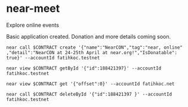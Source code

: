 # near-meet
Explore online events 

Basic application created. Donation and more details coming soon.

    near call $CONTRACT create '{"name":"NearCON","tag":"near, online" ,"detail":"NearCON at 24-25th April at near.org!","IsDonatable": true}' --accountId fatihkoc.testnet

    near view $CONTRACT getById '{"id":188421397}' --accountId fatihkoc.testnet

    near view $CONTRACT get '{"offset":0}' --accountId fatihkoc.net

    near call $CONTRACT deleteById '{"id":188421397 }' --accountId fatihkoc.testnet